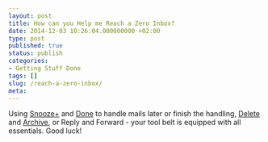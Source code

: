 ```yaml
---
layout: post
title: How can you Help me Reach a Zero Inbox?
date: 2014-12-03 10:26:04.000000000 +02:00
type: post
published: true
status: publish
categories:
- Getting Stuff Done
tags: []
slug: /reach-a-zero-inbox/
meta:
---
```


Using [Snooze+](/mark-as-later/) and [Done](/mark-as-done/)  to handle mails later or finish the handling, [Delete](/delete-an-email-type-mail/) and [Archive](/archive-emails-type-mail/), or Reply and Forward - your tool belt is equipped with all essentials. Good luck!